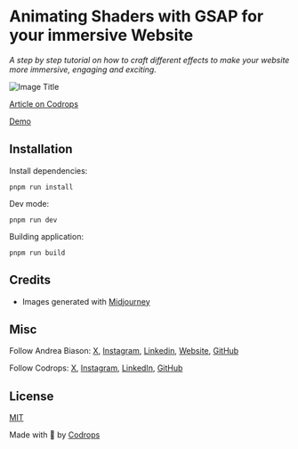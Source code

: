 # Animating Shaders with GSAP for your immersive Website

*A step by step tutorial on how to craft different effects to make your website more immersive, engaging and exciting.*

![Image Title](https://codrops-1f606.kxcdn.com/codrops/wp-content/uploads/2025/10/animating-shaders-with-gsap-for-your-immersive-website-cover.jpg)

[Article on Codrops](https://tympanus.net/codrops/?p=)

[Demo](https://tympanus.net/Tutorials/ShaderAnimationGSAP/)

## Installation

Install dependencies:

````
pnpm run install
````

Dev mode:

````
pnpm run dev
````

Building application:

````
pnpm run build
````

## Credits

- Images generated with [Midjourney](https://midjourney.com)

## Misc

Follow Andrea Biason: [X](https://x.com/biazo_5), [Instagram](https://www.instagram.com/biazo5/), [Linkedin](https://www.linkedin.com/in/andreabiason/), [Website](https://biazo5.com), [GitHub](https://github.com/biazo) 

Follow Codrops: [X](http://www.x.com/codrops), [Instagram](https://www.instagram.com/codropsss/), [LinkedIn](https://www.linkedin.com/company/codrops/), [GitHub](https://github.com/codrops)

## License
[MIT](LICENSE)

Made with :blue_heart:  by [Codrops](http://www.codrops.com)
